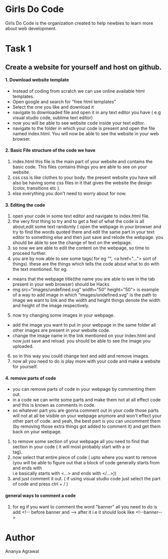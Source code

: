 # Girls Do Code         

Girls Do Code is the organization created to help newbies to learn more about web development.
# Task 1
## Create a website for yourself and host on github.
#### 1. Download website template
  - Instead of coding from scratch we can use online available html templates.
  - Open google and search for "free html templates"
  - Select the one you like and download it
  - navigate to downloaded file and open it in any text editor you have ( e.g visual studio code, sublime text editor)
  - now you will be able to see website code inside your text editor.
  - navigate to the folder in which your code is present and open the file named index.html. You will now be able to see the website in your web browser.
#### 2. Basic File structure of the code we have
 1. index.html
  this file is the main part of your website and contains the basic code. This files contains things you are able to see on your website.
 2. css
  css is like clothes to your body. the present website you have will also be having some css files in it that gives the website the design (color, transitions etc ).
 3. else everything you don't need to worry about for now.
#### 3. Editing the code
1. open your code in some text editor and navigate to index.html file.
2. the very first thing to try and to get a feel of what the code is all about,edit some text randomly ( open the webpage in your browser and try to find the words quoted there and edit the same part in your text editor to something else and then just save and relode the webpage. you should be able to see the change of text on the webpage.
3. so now we are able to edit the content on the webpage, so time to proceed further.
4. you are by now able to see some tags( for eg "<title>....</title>", \<a href="..."> sort of things). these are the things which tells the code about what to do with the text mentioned. 
for eg. 
- <title>Hacks</title> means that the webpage title(the name you are able to see in the tab present in your web browser) should be Hacks
- img src="images/undefined.svg" width="50" height="50"> is example of a way to add image in which "images/undefined.svg" is the path to image we want to link and the width and height things denote the width and height of the image respectively.
5. now try changing some images in your webpage. 
  - add the image you want to put in your webpage in the same folder all other images are present in your website code.
  - change the image name in the link mentioned on your index.html and now just save and reload. you should be able to see the image you uploaded.
6. so in this way you could change text and add and remove images.
7. now all you need to do is play more with your code and make a website for yourself.
#### 4. remove parts of code
- you can remove parts of code in your webpage by commenting them out.
- in a code we can write some parts and make them not at all effect code and this is known as comments in code.
- so whatever part you are gonna comment out in your code those parts will not at all be visible on your webpage anymore and won't effect your other part of code. and yeah, the best part is you can uncomment them (by removing those extra things got added to comment it) and get them back on your webpage.
1. to remove some section of your webpage all you need to find that section in your code ( it will most probably start with a <division> or <section> tag).
2. now select that entire piece of code ( upto where you want to remove (you will be able to figure out that a block of code generally starts from <div> and ends with </div> i.e basically starts with <...> and ends with </...>))
3. and just comment it out. ( if using visual studio code just select the part of code and press ctrl + / ) 
#### general ways to comment a code 
1. for eg if you want to comment the word "banner"
 all you need to do is add <\!-- before banner and --> after it i.e it should look like \<\!--banner-->

# Author
Ananya Agrawal

